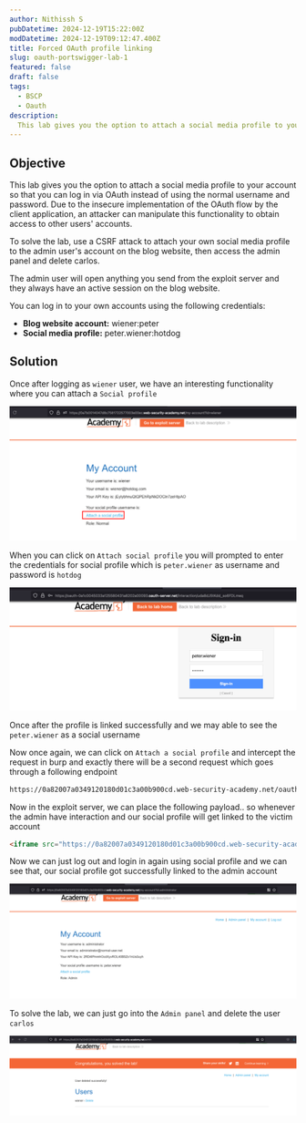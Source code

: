 ```yaml
---
author: Nithissh S
pubDatetime: 2024-12-19T15:22:00Z
modDatetime: 2024-12-19T09:12:47.400Z
title: Forced OAuth profile linking
slug: oauth-portswigger-lab-1
featured: false
draft: false
tags:
  - BSCP
  - Oauth
description:
  This lab gives you the option to attach a social media profile to your account so that you can log in via OAuth instead of using the normal username and password. Due to the insecure implementation of the OAuth flow by the client application, an attacker can manipulate this functionality to obtain access to other users' accounts. 
---
```


## Objective 

This lab gives you the option to attach a social media profile to your account so that you can log in via OAuth instead of using the normal username and password. Due to the insecure implementation of the OAuth flow by the client application, an attacker can manipulate this functionality to obtain access to other users' accounts.

To solve the lab, use a CSRF attack to attach your own social media profile to the admin user's account on the blog website, then access the admin panel and delete carlos.

The admin user will open anything you send from the exploit server and they always have an active session on the blog website.

You can log in to your own accounts using the following credentials:

- **Blog website account:** wiener:peter
- **Social media profile:** peter.wiener:hotdog

## Solution 

Once after logging as `wiener` user, we have an interesting functionality where you can attach a `Social profile` 

![](../../assets/images/bscp/oauth/oauth-1.png)

When you can click on `Attach social profile` you will prompted to enter the credentials for social profile which is `peter.wiener` as username and password is `hotdog`

![](../../assets/images/bscp/oauth/oauth-2.png)

Once after the profile is linked successfully and we may able to see the `peter.wiener` as a social username 

Now once again, we can click on `Attach a social profile` and intercept the request in burp and exactly there will be a second request which goes through a following endpoint 

```sh
https://0a82007a0349120180d01c3a00b900cd.web-security-academy.net/oauth-linking?code=tGwhvPQEt_yWpFoZQmffob66yBkuzcHrMM7qBClXUXe
```

Now in the exploit server, we can place the following payload.. so whenever the admin have interaction and our social profile will get linked to the victim account 

```html
<iframe src="https://0a82007a0349120180d01c3a00b900cd.web-security-academy.net/oauth-linking?code=tGwhvPQEt_yWpFoZQmffob66yBkuzcHrMM7qBClXUXe"></iframe>
```

Now we can just log out and login in again using social profile and we can see that, our social profile got successfully linked to the admin account 

![](../../assets/images/bscp/oauth/oauth-3.png)

To solve the lab, we can just go into the `Admin panel` and delete the user `carlos`

![](../../assets/images/bscp/oauth/oauth-4.png)

